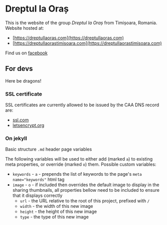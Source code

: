 # Dreptul la Oraș

This is the website of the group _Dreptul la Oraș_ from Timișoara, Romania.
Website hosted at:

- [https://dreptullaoras.com](https://dreptullaoras.com)
- [https://dreptullaorastimisoara.com](https://dreptullaorastimisoara.com)

Find us on [facebook](https://www.facebook.com/dreptullaorasTM)

## For devs

Here be dragons!

### SSL certificate

SSL certificates are currently allowed to be issued by the CAA DNS record are:

- [ssl.com](https://letsencrypt.org/)
- [letsencrypt.org](https://www.ssl.com/)

### On jekyll

Basic structure `.md` header page variables

The following variables will be used to either add (marked `a`) to existing meta properties, or override (marked `o`) them. Possible custom variables:

- `keywords` - `a` - prepends the list of keywords to the page's `meta name="keywords"` html tag
- `image` - `o` - if included then overrides the default image to display in the sharing thumbnails, all properties bellow need to be included to ensure that it displays correctly
  - `url` - the URL relative to the root of this project, prefixed with `/`
  - `width` - the width of this new image
  - `height` - the height of this new image
  - `type` - the type of this new image
